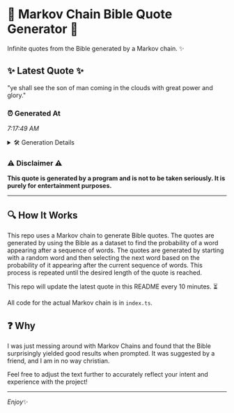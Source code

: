 # 📖 Markov Chain Bible Quote Generator 📖

Infinite quotes from the Bible generated by a Markov chain. ✨

## ✨ Latest Quote ✨
"ye shall see the son of man coming in the clouds with great power and glory."

### ⏰ Generated At
*7:17:49 AM*

<details>
    <summary>🛠️ Generation Details</summary>
    <p>
        <strong>🌱 Seed:</strong> ye<br>
        <strong>🔄 Iterations:</strong> 15<br>
        <strong>📜 Context History:</strong><br>[ ye ]: shall<br>[ ye, shall ]: see<br>[ ye, shall, see ]: the<br>[ ye, shall, see, the ]: son<br>[ ye, shall, see, the, son ]: of<br>[ ye, shall, see, the, son, of ]: man<br>[ shall, see, the, son, of, man ]: coming<br>[ see, the, son, of, man, coming ]: in<br>[ the, son, of, man, coming, in ]: the<br>[ son, of, man, coming, in, the ]: clouds<br>[ of, man, coming, in, the, clouds ]: with<br>[ man, coming, in, the, clouds, with ]: great<br>[ coming, in, the, clouds, with, great ]: power<br>[ in, the, clouds, with, great, power ]: and<br>[ the, clouds, with, great, power, and ]: glory.<br>
    </p>
</details>

### ⚠️ Disclaimer ⚠️
**This quote is generated by a program and is not to be taken seriously. It is purely for entertainment purposes.**

---

## 🔍 How It Works

This repo uses a Markov chain to generate Bible quotes. The quotes are generated by using the Bible as a dataset to find the probability of a word appearing after a sequence of words. The quotes are generated by starting with a random word and then selecting the next word based on the probability of it appearing after the current sequence of words. This process is repeated until the desired length of the quote is reached.

This repo will update the latest quote in this README every 10 minutes. ⏳

All code for the actual Markov chain is in `index.ts`.

## ❓ Why

I was just messing around with Markov Chains and found that the Bible surprisingly yielded good results when prompted. 
It was suggested by a friend, and I am in no way christian.

Feel free to adjust the text further to accurately reflect your intent and experience with the project!

---

*Enjoy*✨
